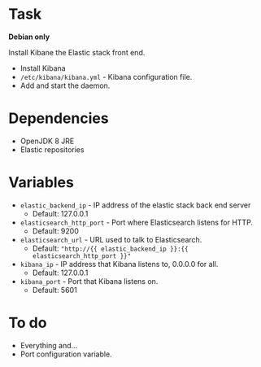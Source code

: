 # Task

**Debian only**

Install Kibane the Elastic stack front end.

 * Install Kibana
 * `/etc/kibana/kibana.yml` - Kibana configuration file.
 * Add and start the daemon.

# Dependencies

  * OpenJDK 8 JRE
  * Elastic repositories

# Variables

 * `elastic_backend_ip` - IP address of the elastic stack back end server
   * Default: 127.0.0.1
 * `elasticsearch_http_port` - Port where Elasticsearch listens for HTTP.
   * Default: 9200
 * `elasticsearch_url` - URL used to talk to Elasticsearch.
   * Default: `"http://{{ elastic_backend_ip }}:{{ elasticsearch_http_port }}"`
 * `kibana_ip` - IP address that Kibana listens to, 0.0.0.0 for all.
   * Default: 127.0.0.1
 * `kibana_port` - Port that Kibana listens on.
   * Default: 5601

# To do

 * Everything and...
 * Port configuration variable.
